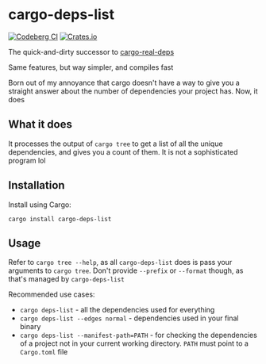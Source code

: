 # cargo-deps-list

[![Codeberg CI](https://ci.codeberg.org/api/badges/alpha-tango-kilo/cargo-deps-list/status.svg)](https://ci.codeberg.org/alpha-tango-kilo/cargo-deps-list)
[![Crates.io](https://img.shields.io/crates/v/cargo-deps-list.svg)](https://crates.io/crates/cargo-deps-list)

The quick-and-dirty successor to [cargo-real-deps](https://lib.rs/cargo-real-deps)

Same features, but way simpler, and compiles fast

Born out of my annoyance that cargo doesn't have a way to give you a straight answer about the number of dependencies your project has.
Now, it does

## What it does

It processes the output of `cargo tree` to get a list of all the unique dependencies, and gives you a count of them.
It is not a sophisticated program lol

## Installation

Install using Cargo:

```shell
cargo install cargo-deps-list
```

## Usage

Refer to `cargo tree --help`, as all `cargo-deps-list` does is pass your arguments to `cargo tree`.
Don't provide `--prefix` or `--format` though, as that's managed by `cargo-deps-list`

Recommended use cases:
* `cargo deps-list` - all the dependencies used for everything
* `cargo deps-list --edges normal` - dependencies used in your final binary
* `cargo deps-list --manifest-path=PATH` - for checking the dependencies of a project not in your current working directory. `PATH` must point to a `Cargo.toml` file
